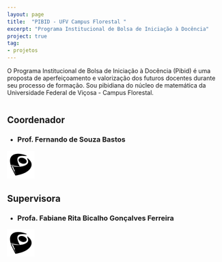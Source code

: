 ```yaml
---
layout: page
title:  "PIBID - UFV Campus Florestal "
excerpt: "Programa Institucional de Bolsa de Iniciação à Docência"
project: true
tag:
- projetos
---
```


O Programa Institucional de Bolsa de Iniciação à Docência (Pibid) é uma proposta de aperfeiçoamento e valorização dos futuros docentes durante seu processo de formação. Sou pibidiana do núcleo de matemática da Universidade Federal de Viçosa - Campus Florestal. 

<div style="display:flex; flex-direction: row; justify-content: center; align-items: center">
   <div>
      <a class = "social-btn" href="https://pibid.caf.ufv.br/" target="_blank">
      <i class="fa fa-2x fa-globe"></i>
      </a>
   </div>
   
   <div>
      <a class = "social-btn" href="https://www.youtube.com/channel/UC0-TwS7tf7JhWsy28sE50Gw" target="_blank">
      <i class="fa fa-2x fa-youtube-square"></i>
      </a>
   </div>
   
   <div>
      <a class = "social-btn" href="https://www.instagram.com/pibidexatas_ufvcaf/" target="_blank">
      <i class="fa fa-2x fa-instagram"></i>
      </a>
   </div>   
   
   <div>
      <a class = "social-btn" href="mailto:pibid.exatas.caf@ufv.br" target="_blank">
      <i class="fa fa-2x fa-envelope-square"></i>
      </a>
   </div>
</div>   
   
   
## Coordenador
 
* ### Prof. Fernando de Souza Bastos

<div style = "display: inline-block;"> 
   <div style = "float:left;">
      <a class="social-btn" href="http://buscatextual.cnpq.br/buscatextual/visualizacv.do?metodo=apresentar&id=K       4164030D3" target="_blank">
      <img src="../assets/img/favicons/lattes-new.svg">
      </a>
   </div>
   
   <div style = "float:left;">
      <a class="social-btn" href="https://github.com/fsbmat-ufv" target="_blank">
      <i class="fa fa-2x fa-github"></i>
      </a>
   </div>
   
   <div style = "float:left;">
      <a class = "social-btn" href="https://fsbmat-ufv.github.io/" target="_blank">
      <i class="fa fa-2x fa-globe"></i>
      </a>
   </div>
</div> 

## Supervisora

* ### Profa. Fabiane Rita Bicalho Gonçalves Ferreira

<div style = "display: inline-block;">
   <div style = "float:left;">
      <a class="social-btn" href="http://buscatextual.cnpq.br/buscatextual/visualizacv.do?metodo=apresentar&id=K       805   6901H7" target="_blank">
      <img src="../assets/img/favicons/lattes-new.svg">
      </a>
   </div>
</div>